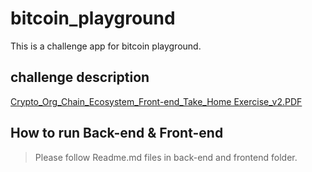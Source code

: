 # bitcoin_playground
This is a challenge app for bitcoin playground.

## challenge description
[Crypto_Org_Chain_Ecosystem_Front-end_Take_Home Exercise_v2.PDF](https://github.com/ittechman101/bitcoin_playground/blob/32930b0198f305ce8ccee0bb3251b5d0b1244560/Crypto_Org_Chain_Ecosystem_Front-end_Take_Home%20Exercise_v2.pdf)

## How to run Back-end & Front-end
> Please follow Readme.md files in back-end and frontend folder.

